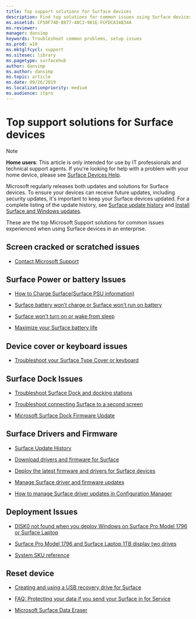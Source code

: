 ```yaml
---
title: Top support solutions for Surface devices
description: Find top solutions for common issues using Surface devices in the enterprise.
ms.assetid: CF58F74D-8077-48C3-981E-FCFDCA34B34A
ms.reviewer: 
manager: dansimp
keywords: Troubleshoot common problems, setup issues
ms.prod: w10
ms.mktglfcycl: support
ms.sitesec: library
ms.pagetype: surfacehub
author: dansimp
ms.author: dansimp
ms.topic: article
ms.date: 09/26/2019
ms.localizationpriority: medium
ms.audience: itpro
---
```


# Top support solutions for Surface devices

> [!Note]
> **Home users**: This article is only intended for use by IT professionals and  technical support agents. If you're looking for help with a problem with your home device, please see [Surface Devices Help](https://support.microsoft.com/products/surface-devices).

Microsoft regularly releases both updates and solutions for Surface devices. To ensure your devices can receive future updates, including security updates, it's important to keep your Surface devices updated.  For a complete listing of the update history, see [Surface update history](https://www.microsoft.com/surface/support/install-update-activate/surface-update-history) and [Install Surface and Windows updates](https://www.microsoft.com/surface/support/performance-and-maintenance/install-software-updates-for-surface?os=windows-10&=undefined).


These are the top Microsoft Support solutions for common issues experienced when using Surface devices in an enterprise.

## Screen cracked or scratched issues

- [Contact Microsoft Support](https://support.microsoft.com/supportforbusiness/productselection) 

## Surface Power or battery Issues

- [How to Charge Surface(Surface PSU information)](https://support.microsoft.com/help/4023496)

- [Surface battery won’t charge or Surface won’t run on battery](https://support.microsoft.com/help/4023536)

- [Surface won’t turn on or wake from sleep](https://support.microsoft.com/help/4023537)

- [Maximize your Surface battery life](https://support.microsoft.com/help/4483194)

## Device cover or keyboard issues

- [Troubleshoot your Surface Type Cover or keyboard](https://www.microsoft.com/surface/support/hardware-and-drivers/troubleshoot-surface-keyboards)

## Surface Dock Issues

- [Troubleshoot Surface Dock and docking stations](https://support.microsoft.com/help/4023468/surface-troubleshoot-surface-dock-and-docking-stations)

- [Troubleshoot connecting Surface to a second screen](https://support.microsoft.com/help/4023496)

- [Microsoft Surface Dock Firmware Update](https://docs.microsoft.com/surface/surface-dock-updater)

## Surface Drivers and Firmware

- [Surface Update History](https://support.microsoft.com/help/4036283)

- [Download drivers and firmware for Surface](https://support.microsoft.com/help/4023482)

- [Deploy the latest firmware and drivers for Surface devices](https://docs.microsoft.com/surface/deploy-the-latest-firmware-and-drivers-for-surface-devices)

- [Manage Surface driver and firmware updates](https://docs.microsoft.com/surface/manage-surface-pro-3-firmware-updates)

- [How to manage Surface driver updates in Configuration Manager](https://support.microsoft.com/help/4098906)

## Deployment Issues

- [DISK0 not found when you deploy Windows on Surface Pro Model 1796 or Surface Laptop](https://support.microsoft.com/help/4046108)

- [Surface Pro Model 1796 and Surface Laptop 1TB display two drives](https://support.microsoft.com/help/4046105)

- [System SKU reference](https://docs.microsoft.com/surface/surface-system-sku-reference)

## Reset device

- [Creating and using a USB recovery drive for Surface](https://support.microsoft.com/help/4023512)

- [FAQ:  Protecting your data if you send your Surface in for Service](https://support.microsoft.com/help/4023508)

- [Microsoft Surface Data Eraser](https://docs.microsoft.com/surface/microsoft-surface-data-eraser)
